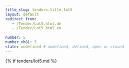```yaml
---
title_slug: tenders.title.lot5
layout: default
redirect_from:
   - /Tender/Lot5.html.de
   - /Tender/Lot5.html.en
   
number: 5
number_vh81: 5
state: undefined # undefined, defined, open or closed
---
```


{% tf tenders/lot5.md %}
